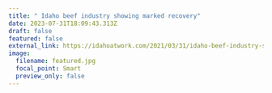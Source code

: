 ```yaml
---
title: " Idaho beef industry showing marked recovery"
date: 2023-07-31T18:09:43.313Z
draft: false
featured: false
external_link: https://idahoatwork.com/2021/03/31/idaho-beef-industry-showing-marked-recovery/
image:
  filename: featured.jpg
  focal_point: Smart
  preview_only: false
---
```


